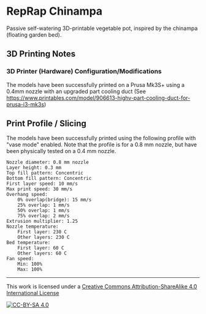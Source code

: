 # RepRap Chinampa

Passive self-watering 3D-printable vegetable pot, inspired by the chinampa (floating garden bed).

## 3D Printing Notes

### 3D Printer (Hardware) Configuration/Modifications

The models have been successfully printed on a Prusa Mk3S+ using a 0.4mm nozzle with an upgraded part cooling duct (See https://www.printables.com/model/906613-highv-part-cooling-duct-for-prusa-i3-mk3s)

## Print Profile / Slicing

The models have been successfully printed using the following profile with "vase mode" enabled. Note that the profile is for a 0.8 mm nozzle, but have been physically tested on a 0.4 mm nozzle.

    Nozzle diameter: 0.8 mm nozzle
    Layer height: 0.3 mm
    Top fill pattern: Concentric
    Bottom fill pattern: Concentric
    First layer speed: 10 mm/s
    Max print speed: 30 mm/s
    Overhang speed:
        0% overlap(bridge): 15 mm/s
        25% overlap: 1 mm/s
        50% overlap: 1 mm/s
        75% overlap: 2 mm/s
    Extrusion multiplier: 1.25
    Nozzle temperature:
        First layer: 230 C
        Other layers: 230 C
    Bed temperature:
        First layer: 60 C
        Other layers: 60 C
    Fan speed:
        Min: 100%
        Max: 100%

---
This work is licensed under a [Creative Commons Attribution-ShareAlike 4.0 International License](https://creativecommons.org/licenses/by-sa/4.0/)

[![CC-BY-SA 4.0](https://licensebuttons.net/l/by-sa/4.0/88x31.png)](https://creativecommons.org/licenses/by-sa/4.0/)
